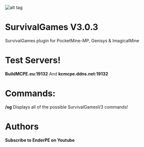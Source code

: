 ![alt tag](http://i.imgur.com/xEzMkd7.jpg)



# SurvivalGames  V3.0.3
SurvivalGames plugin for PocketMine-MP, Genisys & ImagicalMine

# Test Servers!
**BuildMCPE.eu:19132**
And
**kcmcpe.ddns.net:19132**

# Commands:

**/sg** Displays all of the possible SurvivalGamesV3 commands!

# Authors
**Subscribe to EnderPE on Youtube**
